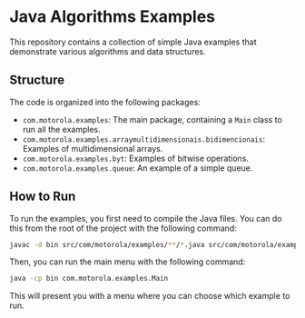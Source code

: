 # Java Algorithms Examples

This repository contains a collection of simple Java examples that demonstrate various algorithms and data structures.

## Structure

The code is organized into the following packages:

- `com.motorola.examples`: The main package, containing a `Main` class to run all the examples.
- `com.motorola.examples.arraymultidimensionais.bidimencionais`: Examples of multidimensional arrays.
- `com.motorola.examples.byt`: Examples of bitwise operations.
- `com.motorola.examples.queue`: An example of a simple queue.

## How to Run

To run the examples, you first need to compile the Java files. You can do this from the root of the project with the following command:

```bash
javac -d bin src/com/motorola/examples/**/*.java src/com/motorola/examples/*.java
```

Then, you can run the main menu with the following command:

```bash
java -cp bin com.motorola.examples.Main
```

This will present you with a menu where you can choose which example to run.
